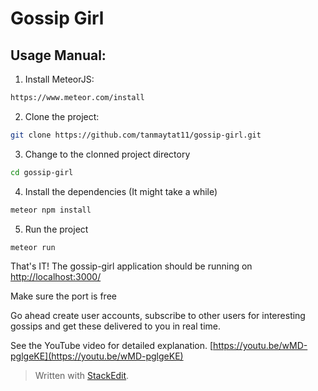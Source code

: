 

**Gossip Girl**
===========

Usage Manual:
-------------

1) Install MeteorJS:
```sh
https://www.meteor.com/install
```

2) Clone the project:
```sh
git clone https://github.com/tanmaytat11/gossip-girl.git
```

3) Change to the clonned project directory
```sh
cd gossip-girl
```

4) Install the dependencies (It might take a while)
```sh
meteor npm install
```

5) Run the project
```sh
meteor run
```

That's IT!
The gossip-girl application should be running on
[http://localhost:3000/](http://localhost:3000/)
    
Make sure the port is free

Go ahead create user accounts, subscribe to other users for interesting gossips and get these delivered to you in real time.

See the YouTube video for detailed explanation.
[https://youtu.be/wMD-pglgeKE](https://youtu.be/wMD-pglgeKE)

   



> Written with [StackEdit](https://stackedit.io/).
